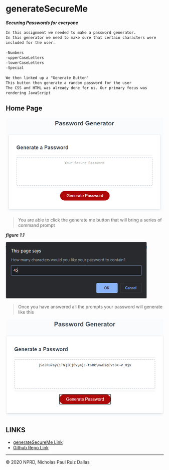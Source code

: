 # generateSecureMe

***Securing Passwords for everyone***
```
In this assignment we needed to make a password generator.
In this generator we need to make sure that certain characters were included for the user:

-Numbers
-upperCaseLetters
-lowerCaseLetters
-Special 

We then linked up a "Generate Button"
This button then generate a random password for the user
The CSS and HTML was already done for us. Our primary focus was rendering JavaScript
```

## Home Page
![before](./photos/before.png)

> You are able to click the generate me button that will bring a series of command prompt 

***figure 1.1***

![prompt](./photos/prompt.png)

> Once you have answered all the prompts your password will generate like this

![after](./photos/after.png)


## LINKS

- [generateSecureMe Link](https://nicholasd-uci.github.io/generateSecureMe/)
- [Github Repo Link](https://github.com/nicholasd-uci/generateSecureMe)

- - -
© 2020 NPRD, Nicholas Paul Ruiz Dallas